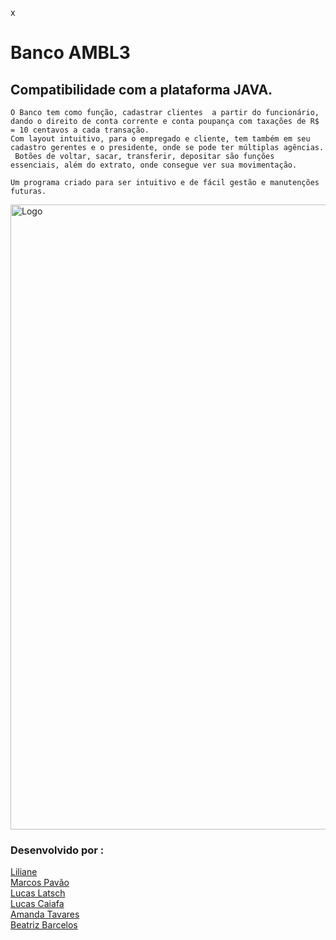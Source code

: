 x <h1> Banco AMBL3 </h1>
 <h2> Compatibilidade com a plataforma JAVA. </h2>

    O Banco tem como função, cadastrar clientes  a partir do funcionário, dando o direito de conta corrente e conta poupança com taxações de R$ = 10 centavos a cada transação.
    Com layout intuitivo, para o empregado e cliente, tem também em seu cadastro gerentes e o presidente, onde se pode ter múltiplas agências.
     Botões de voltar, sacar, transferir, depositar são funções essenciais, além do extrato, onde consegue ver sua movimentação.

    Um programa criado para ser intuitivo e de fácil gestão e manutenções futuras. 
<img  width="1000" alt="Logo" src="https://github.com/beabarcel/grupo5-POO/assets/101677192/2f19d3e9-763a-4f60-b8ed-ab51a75d0c71">

<h3> Desenvolvido por :</h3>
 

[Liliane](https://github.com/LilianeDavid93)<br/>
[Marcos Pavão](https://github.com/marcospavao)<br/>
[Lucas Latsch](https://github.com/LucasLatsch)<br/>
[Lucas Caiafa](https://github.com/lucascaiafa00)<br/>
[Amanda Tavares](https://github.com/AmandaPts)<br/>
[Beatriz Barcelos](https://github.com/beabarcel)<br/>









